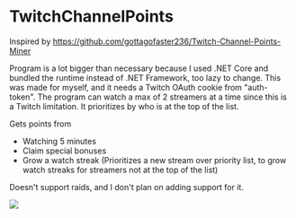 # TwitchChannelPoints

Inspired by https://github.com/gottagofaster236/Twitch-Channel-Points-Miner

Program is a lot bigger than necessary because I used .NET Core and bundled the runtime instead of .NET Framework, too lazy to change.
This was made for myself, and it needs a Twitch OAuth cookie from "auth-token".
The program can watch a max of 2 streamers at a time since this is a Twitch limitation. It prioritizes by who is at the top of the list.

Gets points from
- Watching 5 minutes
- Claim special bonuses
- Grow a watch streak (Prioritizes a new stream over priority list, to grow watch streaks for streamers not at the top of the list)

Doesn't support raids, and I don't plan on adding support for it.

![](https://i.imgur.com/LU2vhC6.png)
